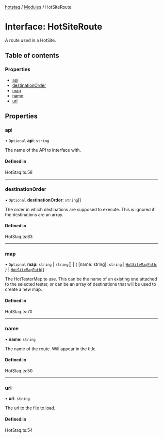 [hotstaq](../README.md) / [Modules](../modules.md) / HotSiteRoute

# Interface: HotSiteRoute

A route used in a HotSite.

## Table of contents

### Properties

- [api](HotSiteRoute.md#api)
- [destinationOrder](HotSiteRoute.md#destinationorder)
- [map](HotSiteRoute.md#map)
- [name](HotSiteRoute.md#name)
- [url](HotSiteRoute.md#url)

## Properties

### api

• `Optional` **api**: `string`

The name of the API to interface with.

#### Defined in

HotStaq.ts:58

___

### destinationOrder

• `Optional` **destinationOrder**: `string`[]

The order in which destinations are supposed to execute. This is
ignored if the destinations are an array.

#### Defined in

HotStaq.ts:63

___

### map

• `Optional` **map**: `string` \| `string`[] \| { [name: string]: `string` \| [`HotSiteMapPath`](HotSiteMapPath.md);  } \| [`HotSiteMapPath`](HotSiteMapPath.md)[]

The HotTesterMap to use. This can be the name of an
existing one attached to the selected tester, or
can be an array of destinations that will be used to
create a new map.

#### Defined in

HotStaq.ts:70

___

### name

• **name**: `string`

The name of the route. Will appear in the title.

#### Defined in

HotStaq.ts:50

___

### url

• **url**: `string`

The url to the file to load.

#### Defined in

HotStaq.ts:54
